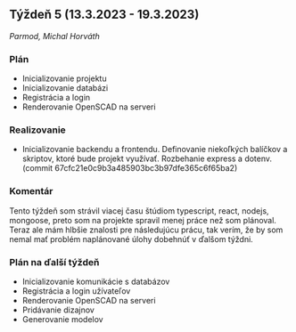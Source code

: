 ## Týždeň 5 (13.3.2023 - 19.3.2023)

_Parmod, Michal Horváth_

### Plán

*   Inicializovanie projektu
*   Inicializovanie databázi
*   Registrácia a login
*   Renderovanie OpenSCAD na serveri

### Realizovanie

* Inicializovanie backendu a frontendu. Definovanie niekoľkých balíčkov a skriptov, ktoré bude projekt využívať. Rozbehanie express a dotenv. (commit 67cfc21e0c9b3a485903bc3b97dfe365c6f65ba2)

### Komentár

Tento týždeň som strávil viacej času štúdiom typescript, react, nodejs, mongoose, preto som na projekte spravil menej práce než som plánoval. Teraz ale mám hlbšie znalosti pre následujúcu prácu, tak verím, že by som nemal mať problém naplánované úlohy dobehnúť v ďalšom týždni.

### Plán na ďalší týždeň

* Inicializovanie komunikácie s databázov
* Registrácia a login užívateľov
* Renderovanie OpenSCAD na serveri
* Pridávanie dizajnov
* Generovanie modelov
